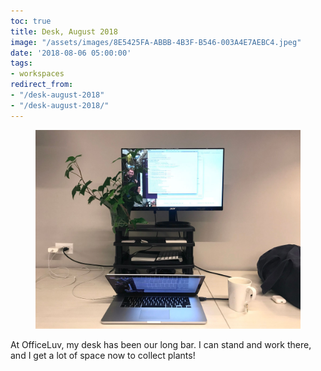 ```yaml
---
toc: true
title: Desk, August 2018
image: "/assets/images/8E5425FA-ABBB-4B3F-B546-003A4E7AEBC4.jpeg"
date: '2018-08-06 05:00:00'
tags:
- workspaces
redirect_from:
- "/desk-august-2018"
- "/desk-august-2018/"
---
```


<figure class="kg-card kg-image-card"><img src="/assets/images/8E5425FA-ABBB-4B3F-B546-003A4E7AEBC4.jpeg" /></figure>

At OfficeLuv, my desk has been our long bar. I can stand and work there, and I get a lot of space now to collect plants!

